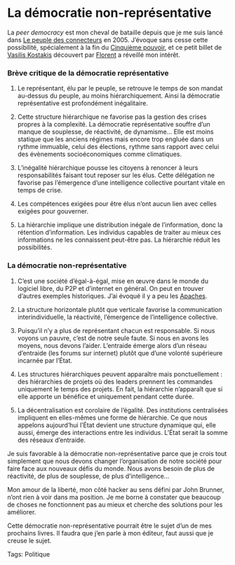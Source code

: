 # La démocratie non-représentative

La *peer democracy* est mon cheval de bataille depuis que je me suis lancé dans [Le peuple des connecteurs](/le-peuple-des-connecteurs/) en 2005. J’évoque sans cesse cette possibilité, spécialement à la fin du [Cinquième pouvoir](/le-cinquieme-pouvoir/), et ce petit billet de [Vasilis Kostakis](http://blog.p2pfoundation.net/peer-governance-towards-non-representational-democracy/2007/06/09) découvert par [Florent](/2007/05/07/le-reseau-libre/#comment-33180) a réveillé mon intérêt.

### Brève critique de la démocratie représentative

1. Le représentant, élu par le peuple, se retrouve le temps de son mandat au-dessus du peuple, au moins hiérarchiquement. Ainsi la démocratie représentative est profondément inégalitaire.

2. Cette structure hiérarchique ne favorise pas la gestion des crises propres à la complexité. La démocratie représentative souffre d’un manque de souplesse, de réactivité, de dynamisme… Elle est moins statique que les anciens régimes mais encore trop engluée dans un rythme immuable, celui des élections, rythme sans rapport avec celui des évènements socioéconomiques comme climatiques.

3. L’inégalité hiérarchique pousse les citoyens à renoncer à leurs responsabilités faisant tout reposer sur les élus. Cette délégation ne favorise pas l’émergence d’une intelligence collective pourtant vitale en temps de crise.

4. Les compétences exigées pour être élus n’ont aucun lien avec celles exigées pour gouverner.

5. La hiérarchie implique une distribution inégale de l’information, donc la rétention d’information. Les individus capables de traiter au mieux ces informations ne les connaissent peut-être pas. La hiérarchie réduit les possibilités.

### La démocratie non-représentative

1. C’est une société d’égal-à-égal, mise en œuvre dans le monde du logiciel libre, du P2P et d’internet en général. On peut en trouver d’autres exemples historiques. J’ai évoqué il y a peu les [Apaches](/2007/06/05/la-revanche-des-apaches/).

2. La structure horizontale plutôt que verticale favorise la communication interindividuelle, la réactivité, l’émergence de l’intelligence collective.

3. Puisqu’il n’y a plus de représentant chacun est responsable. Si nous voyons un pauvre, c’est de notre seule faute. Si nous en avons les moyens, nous devons l’aider. L’entraide émerge alors d’un réseau d’entraide (les forums sur internet) plutôt que d’une volonté supérieure incarnée par l’État.

4. Les structures hiérarchiques peuvent apparaître mais ponctuellement : des hiérarchies de projets où des leaders prennent les commandes uniquement le temps des projets. En fait, la hiérarchie n’apparaît que si elle apporte un bénéfice et uniquement pendant cette durée.

5. La décentralisation est corolaire de l’égalité. Des institutions centralisées impliquent en elles-mêmes une forme de hiérarchie. Ce que nous appelons aujourd’hui l’État devient une structure dynamique qui, elle aussi, émerge des interactions entre les individus. L’État serait la somme des réseaux d’entraide.

Je suis favorable à la démocratie non-représentative parce que je crois tout simplement que nous devons changer l’organisation de notre société pour faire face aux nouveaux défis du monde. Nous avons besoin de plus de réactivité, de plus de souplesse, de plus d’intelligence…

Mon amour de la liberté, mon côté hacker au sens défini par John Brunner, n’ont rien à voir dans ma position. Je me borne à constater que beaucoup de choses ne fonctionnent pas au mieux et cherche des solutions pour les améliorer.

Cette démocratie non-représentative pourrait être le sujet d’un de mes prochains livres. Il faudra que j’en parle à mon éditeur, faut aussi que je creuse le sujet.

Tags: Politique